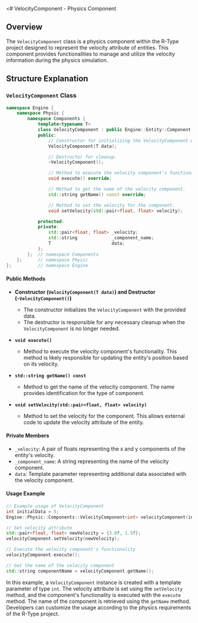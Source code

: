 <# VelocityComponent - Physics Component

## Overview

The `VelocityComponent` class is a physics component within the R-Type project designed to represent the velocity attribute of entities. This component provides functionalities to manage and utilize the velocity information during the physics simulation.

## Structure Explanation

### `VelocityComponent` Class

```cpp
namespace Engine {
    namespace Physic {
        namespace Components {
            template<typename T>
            class VelocityComponent : public Engine::Entity::Component::AComponent {
            public:
                // Constructor for initializing the VelocityComponent with data.
                VelocityComponent(T data);

                // Destructor for cleanup.
                ~VelocityComponent();

                // Method to execute the velocity component's functionality.
                void execute() override;

                // Method to get the name of the velocity component.
                std::string getName() const override;

                // Method to set the velocity for the component.
                void setVelocity(std::pair<float, float> velocity);

            protected:
            private:
                std::pair<float, float> _velocity;
                std::string             _component_name;
                T                       data;
            };
        };  // namespace Components
    };      // namespace Physic
};          // namespace Engine
```

#### Public Methods

- **Constructor (`VelocityComponent(T data)`) and Destructor (`~VelocityComponent()`)**
  - The constructor initializes the `VelocityComponent` with the provided data.
  - The destructor is responsible for any necessary cleanup when the `VelocityComponent` is no longer needed.

- **`void execute()`**
  - Method to execute the velocity component's functionality. This method is likely responsible for updating the entity's position based on its velocity.

- **`std::string getName() const`**
  - Method to get the name of the velocity component. The name provides identification for the type of component.

- **`void setVelocity(std::pair<float, float> velocity)`**
  - Method to set the velocity for the component. This allows external code to update the velocity attribute of the entity.

#### Private Members

- `_velocity`: A pair of floats representing the x and y components of the entity's velocity.
- `_component_name`: A string representing the name of the velocity component.
- `data`: Template parameter representing additional data associated with the velocity component.

#### Usage Example

```cpp
// Example usage of VelocityComponent
int initialData = 5;
Engine::Physic::Components::VelocityComponent<int> velocityComponent(initialData);

// Set velocity attribute
std::pair<float, float> newVelocity = {3.0f, 1.5f};
velocityComponent.setVelocity(newVelocity);

// Execute the velocity component's functionality
velocityComponent.execute();

// Get the name of the velocity component
std::string componentName = velocityComponent.getName();
```

In this example, a `VelocityComponent` instance is created with a template parameter of type `int`. The velocity attribute is set using the `setVelocity` method, and the component's functionality is executed with the `execute` method. The name of the component is retrieved using the `getName` method. Developers can customize the usage according to the physics requirements of the R-Type project.